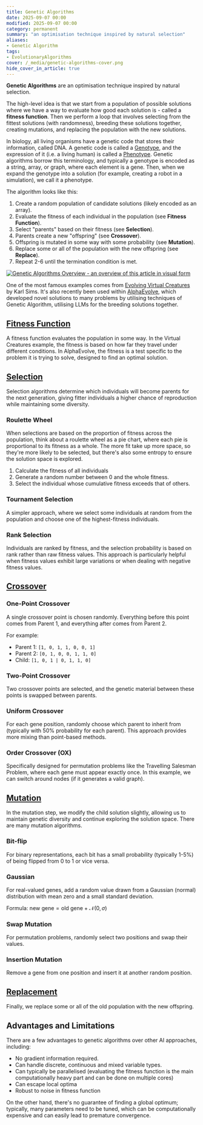 ```yaml
---
title: Genetic Algorithms
date: 2025-09-07 00:00
modified: 2025-09-07 00:00
category: permanent
summary: "an optimisation technique inspired by natural selection"
aliases:
- Genetic Algorithm
tags:
- EvolutionaryAlgorithms
cover: /_media/genetic-algorithms-cover.png
hide_cover_in_article: true
---
```


**Genetic Algorithms** are an optimisation technique inspired by natural selection.

The high-level idea is that we start from a population of possible solutions where we have a way to evaluate how good each solution is - called a **fitness function**. Then we perform a loop that involves selecting from the fittest solutions (with randomness), breeding these solutions together, creating mutations, and replacing the population with the new solutions.

In biology, all living organisms have a genetic code that stores their information, called DNA. A genetic code is called a [Genotype](genotype.md), and the expression of it (i.e. a living human) is called a [Phenotype](phenotype.md). Genetic algorithms borrow this terminology, and typically a genotype is encoded as a string, array, or graph, where each element is a gene. Then, when we expand the genotype into a solution (for example, creating a robot in a simulation), we call it a phenotype.

The algorithm looks like this:

1. Create a random population of candidate solutions (likely encoded as an array).
2. Evaluate the fitness of each individual in the population (see **Fitness Function**).
3. Select "parents" based on their fitness (see **Selection**).
4. Parents create a new "offspring" (see **Crossover**).
5. Offspring is mutated in some way with some probability (see **Mutation**).
6. Replace some or all of the population with the new offspring (see **Replace**).
7. Repeat 2-6 until the termination condition is met.

<a href="_media/genetic-algorithms-overview.png" target="_blank">
  <img src="_media/genetic-algorithms-overview.png" alt="Genetic Algorithms Overview - an overview of this article in visual form"  style="max-width: 100%" />
</a>

One of the most famous examples comes from [Evolving Virtual Creatures](../../../permanent/evolving-virtual-creatures.md) by Karl Sims. It's also recently been used within [AlphaEvolve](../reference/papers/alphaevolve-a-coding-agent-for-scientific-and-algorithmic-discovery.md), which developed novel solutions to many problems by utilising techniques of Genetic Algorithm, utilising LLMs for the breeding solutions together.

## [Fitness Function](../../../permanent/fitness-function.md)

A fitness function evaluates the population in some way. In the Virtual Creatures example, the fitness is based on how far they travel under different conditions. In AlphaEvolve, the fitness is a test specific to the problem it is trying to solve, designed to find an optimal solution.

## [Selection](../../../permanent/selection.md)

Selection algorithms determine which individuals will become parents for the next generation, giving fitter individuals a higher chance of reproduction while maintaining some diversity.

### Roulette Wheel

When selections are based on the proportion of fitness across the population, think about a roulette wheel as a pie chart, where each pie is proportional to its fitness as a whole. The more fit take up more space, so they're more likely to be selected, but there's also some entropy to ensure the solution space is explored.

1. Calculate the fitness of all individuals
2. Generate a random number between 0 and the whole fitness.
3. Select the individual whose cumulative fitness exceeds that of others.

### Tournament Selection

A simpler approach, where we select some individuals at random from the population and choose one of the highest-fitness individuals.

### Rank Selection

Individuals are ranked by fitness, and the selection probability is based on rank rather than raw fitness values. This approach is particularly helpful when fitness values exhibit large variations or when dealing with negative fitness values.

## [Crossover](crossover.md)

### One-Point Crossover

A single crossover point is chosen randomly. Everything before this point comes from Parent 1, and everything after comes from Parent 2.

For example:

- Parent 1: `[1, 0, 1, 1, 0, 0, 1]`
- Parent 2: `[0, 1, 0, 0, 1, 1, 0]`
- Child: `[1, 0, 1 | 0, 1, 1, 0]`

### Two-Point Crossover

Two crossover points are selected, and the genetic material between these points is swapped between parents.

### Uniform Crossover

For each gene position, randomly choose which parent to inherit from (typically with 50% probability for each parent). This approach provides more mixing than point-based methods.

### Order Crossover (OX)

Specifically designed for permutation problems like the Travelling Salesman Problem, where each gene must appear exactly once. In this example, we can switch around nodes (if it generates a valid graph).

## [Mutation](mutation.md)

In the mutation step, we modify the child solution slightly, allowing us to maintain genetic diversity and continue exploring the solution space. There are many mutation algorithms.

### Bit-flip

For binary representations, each bit has a small probability (typically 1-5%) of being flipped from 0 to 1 or vice versa.

### Gaussian

For real-valued genes, add a random value drawn from a Gaussian (normal) distribution with mean zero and a small standard deviation.

Formula: $\text{new gene} = \text{old gene} + \mathcal{N}(0, \sigma)$

### Swap Mutation

For permutation problems, randomly select two positions and swap their values.

### Insertion Mutation

Remove a gene from one position and insert it at another random position.

## [Replacement](replacement.md)

Finally, we replace some or all of the old population with the new offspring.

## Advantages and Limitations

There are a few advantages to genetic algorithms over other AI approaches, including:
* No gradient information required.
* Can handle discrete, continuous and mixed variable types.
* Can typically be parallelised (evaluating the fitness function is the main computationally heavy part and can be done on multiple cores)
* Can escape local optima
* Robust to noise in fitness function

On the other hand, there's no guarantee of finding a global optimum; typically, many parameters need to be tuned, which can be computationally expensive and can easily lead to premature convergence.